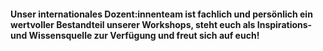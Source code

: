 #### Unser internationales Dozent:innenteam ist fachlich und persönlich ein wertvoller Bestandteil unserer Workshops, steht euch als Inspirations-und Wissensquelle zur Verfügung und freut sich auf euch!
